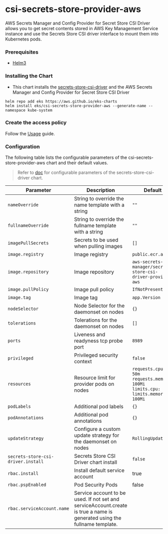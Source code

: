# csi-secrets-store-provider-aws

AWS Secrets Manager and Config Provider for Secret Store CSI Driver allows you to get secret contents stored in AWS Key Management Service instance and use the Secrets Store CSI driver interface to mount them into Kubernetes pods.

### Prerequisites

- [Helm3](https://helm.sh/docs/intro/quickstart/#install-helm)

### Installing the Chart

- This chart installs the [secrets-store-csi-driver](https://github.com/kubernetes-sigs/secrets-store-csi-driver) and the AWS Secrets Manager and Config Provider for Secret Store CSI Driver

```shell
helm repo add eks https://aws.github.io/eks-charts
helm install eks/csi-secrets-store-provider-aws --generate-name --namespace kube-system
```

### Create the access policy

Follow the [Usage](https://github.com/aws/secrets-store-csi-driver-provider-aws#usage) guide.

### Configuration

The following table lists the configurable parameters of the csi-secrets-store-provider-aws chart and their default values.

> Refer to [doc](https://github.com/kubernetes-sigs/secrets-store-csi-driver/tree/main/charts/secrets-store-csi-driver/README.md) for configurable parameters of the secrets-store-csi-driver chart.

| Parameter | Description | Default |
| --- | --- | --- |
| `nameOverride` | String to override the name template with a string | `""` |
| `fullnameOverride` | String to override the fullname template with a string | `""` |
| `imagePullSecrets` | Secrets to be used when pulling images | `[]` |
| `image.registry` | Image registry | `public.ecr.aws` |
| `image.repository` | Image repository | `aws-secrets-manager/secrets-store-csi-driver-provider-aws` |
| `image.pullPolicy` | Image pull policy | `IfNotPresent` |
| `image.tag`| Image tag | `app.Version` |
| `nodeSelector` | Node Selector for the daemonset on nodes | `{}` |
| `tolerations` | Tolerations for the daemonset on nodes  | `[]` |
| `ports` | Liveness and readyness tcp probe port  | `8989` |
| `privileged` | Privileged security context | `false`
| `resources`| Resource limit for provider pods on nodes | `requests.cpu: 50m`<br>`requests.memory: 100Mi`<br>`limits.cpu: 50m`<br>`limits.memory: 100Mi` |
| `podLabels`| Additional pod labels | `{}` |
| `podAnnotations` | Additional pod annotations| `{}` |
| `updateStrategy` | Configure a custom update strategy for the daemonset on nodes | `RollingUpdate`|
| `secrets-store-csi-driver.install` | Secrets Store CSI Driver chart install | `false`
| `rbac.install` | Install default service account | true |
| `rbac.pspEnabled` | Pod Security Pods | false |
| `rbac.serviceAccount.name` | Service account to be used. If not set and serviceAccount.create is true a name is generated using the fullname template. | |
